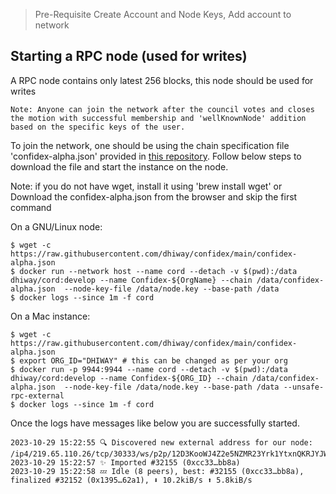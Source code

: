 > Pre-Requisite
> Create Account and Node Keys, Add account to network

## Starting a RPC node (used for writes)
A RPC node contains only latest 256 blocks, this node should be used for writes
```
Note: Anyone can join the network after the council votes and closes the motion with successful membership and 'wellKnownNode' addition based on the specific keys of the user.
```

To join the network, one should be using the chain specification file 'confidex-alpha.json' provided in [this repository](https://github.com/dhiway/confidex/). Follow below steps to download the file and start the instance on the node.

Note: if you do not have wget, install it using 'brew install wget' 
or Download the confidex-alpha.json from the browser and skip the first command

On a GNU/Linux node:
```
$ wget -c https://raw.githubusercontent.com/dhiway/confidex/main/confidex-alpha.json
$ docker run --network host --name cord --detach -v $(pwd):/data dhiway/cord:develop --name Confidex-${OrgName} --chain /data/confidex-alpha.json  --node-key-file /data/node.key --base-path /data
$ docker logs --since 1m -f cord
```

On a Mac instance:
```
$ wget -c https://raw.githubusercontent.com/dhiway/confidex/main/confidex-alpha.json
$ export ORG_ID="DHIWAY" # this can be changed as per your org
$ docker run -p 9944:9944 --name cord --detach -v $(pwd):/data dhiway/cord:develop --name Confidex-${ORG_ID} --chain /data/confidex-alpha.json  --node-key-file /data/node.key --base-path /data --unsafe-rpc-external
$ docker logs --since 1m -f cord
```

Once the logs have messages like below you are successfully started.

```
2023-10-29 15:22:55 🔍 Discovered new external address for our node: /ip4/219.65.110.26/tcp/30333/ws/p2p/12D3KooWJ4Z2e5NZMR23Yrk1YtxnQKRJYJW3h7w4Z9mTUMCy3eTS    
2023-10-29 15:22:57 ✨ Imported #32155 (0xcc33…bb8a)    
2023-10-29 15:22:58 💤 Idle (8 peers), best: #32155 (0xcc33…bb8a), finalized #32152 (0x1395…62a1), ⬇ 10.2kiB/s ⬆ 5.8kiB/s    
```
